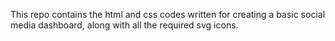 This repo contains the html and css codes written for creating a basic social media dashboard, along with all the required svg icons.
